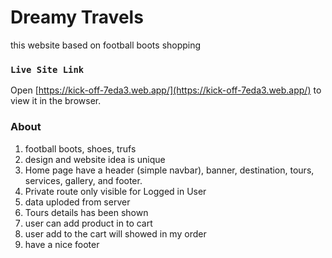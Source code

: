 # Dreamy Travels

this website based on football boots shopping

### `Live Site Link`

Open [https://kick-off-7eda3.web.app/](https://kick-off-7eda3.web.app/) to view it in the browser.

### About

1. football boots, shoes, trufs
2. design and website idea is unique
3. Home page have a header (simple navbar), banner, destination, tours, services, gallery, and footer.
4. Private route only visible for Logged in User
5. data uploded from server
6. Tours details has been shown
7. user can add product in to cart
8. user add to the cart will showed in my order
9. have a nice footer
